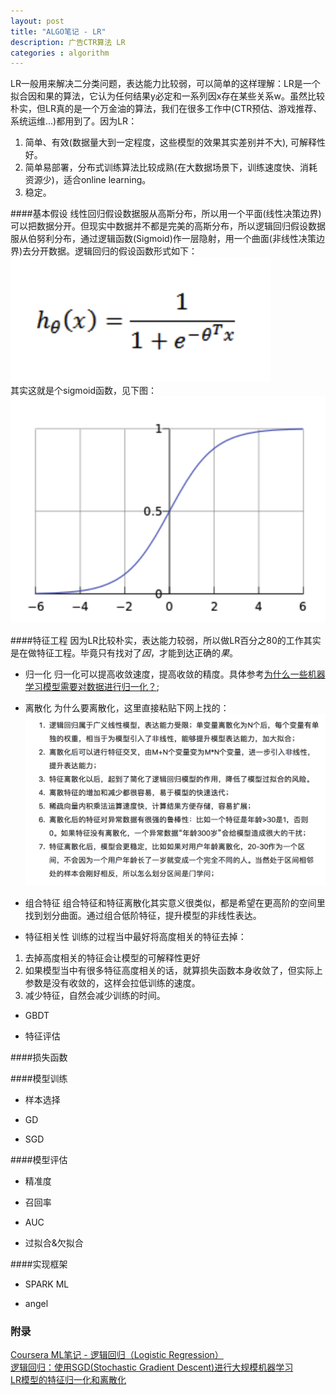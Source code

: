 ```yaml
---
layout: post
title: "ALGO笔记 - LR"
description: 广告CTR算法 LR
categories : algorithm
---
```

LR一般用来解决二分类问题，表达能力比较弱，可以简单的这样理解：LR是一个拟合因和果的算法，它认为任何结果y必定和一系列因x存在某些关系w。虽然比较朴实，但LR真的是一个万金油的算法，我们在很多工作中(CTR预估、游戏推荐、系统运维...)都用到了。因为LR：<br>
<!-- more -->
1. 简单、有效(数据量大到一定程度，这些模型的效果其实差别并不大), 可解释性好。
2. 简单易部署，分布式训练算法比较成熟(在大数据场景下，训练速度快、消耗资源少)，适合online learning。
3. 稳定。

####基本假设
线性回归假设数据服从高斯分布，所以用一个平面(线性决策边界)可以把数据分开。但现实中数据并不都是完美的高斯分布，所以逻辑回归假设数据服从伯努利分布，通过逻辑函数(Sigmoid)作一层隐射，用一个曲面(非线性决策边界)去分开数据。逻辑回归的假设函数形式如下：<br>
![note](/images/lr/lr.png)
<br>
其实这就是个sigmoid函数，见下图：
![note](/images/lr/sigmoid.png)

####特征工程
因为LR比较朴实，表达能力较弱，所以做LR百分之80的工作其实是在做特征工程。毕竟只有找对了*因*，才能到达正确的*果*。

* 归一化
归一化可以提高收敛速度，提高收敛的精度。具体参考[为什么一些机器学习模型需要对数据进行归一化？](http://www.cnblogs.com/LBSer/p/4440590.html);

* 离散化
为什么要离散化，这里直接粘贴下网上找的：
![note](/images/lr/lisan.png)

* 组合特征
组合特征和特征离散化其实意义很类似，都是希望在更高阶的空间里找到划分曲面。通过组合低阶特征，提升模型的非线性表达。

* 特征相关性
训练的过程当中最好将高度相关的特征去掉：<br>
1. 去掉高度相关的特征会让模型的可解释性更好
2. 如果模型当中有很多特征高度相关的话，就算损失函数本身收敛了，但实际上参数是没有收敛的，这样会拉低训练的速度。
3. 减少特征，自然会减少训练的时间。

* GBDT

* 特征评估

####损失函数

####模型训练

* 样本选择

* GD

* SGD

####模型评估

* 精准度

* 召回率

* AUC

* 过拟合&欠拟合

####实现框架

* SPARK ML

* angel

### 附录
[Coursera ML笔记 - 逻辑回归（Logistic Regression）](https://blog.csdn.net/walilk/article/details/51107380)<br>
[逻辑回归：使用SGD(Stochastic Gradient Descent)进行大规模机器学习](https://www.cnblogs.com/batys/p/3298816.html)<br>
[LR模型的特征归一化和离散化](https://www.jianshu.com/p/1c2569c894ce)<br>